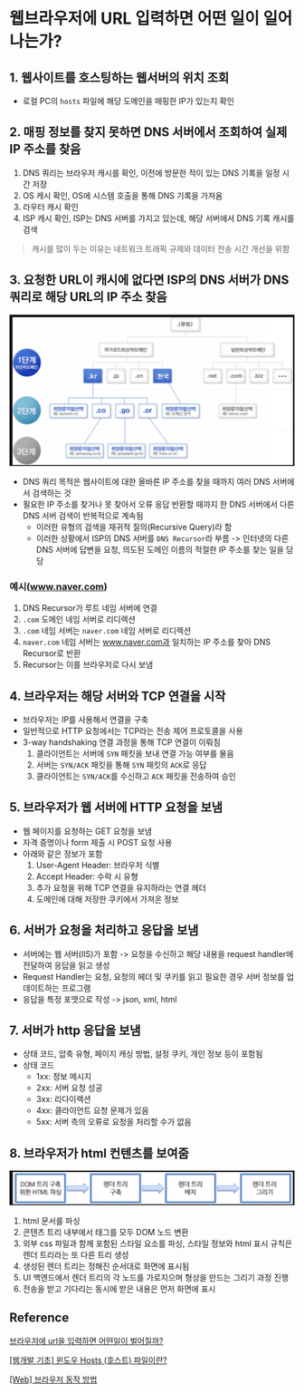 # 웹브라우저에 URL 입력하면 어떤 일이 일어나는가?

## 1. 웹사이트를 호스팅하는 웹서버의 위치 조회
- 로컬 PC의 `hosts` 파일에 해당 도메인을 매핑한 IP가 있는지 확인

## 2. 매핑 정보를 찾지 못하면 DNS 서버에서 조회하여 실제 IP 주소를 찾음
1. DNS 쿼리는 브라우저 캐시를 확인, 이전에 방문한 적이 있는 DNS 기록을 일정 시간 저장
2. OS 캐시 확인, OS에 시스템 호출을 통해 DNS 기록을 가져옴
3. 라우터 캐시 확인
4. ISP 캐시 확인, ISP는 DNS 서버를 가지고 있는데, 해당 서버에서 DNS 기록 캐시를 검색
>캐시를 많이 두는 이유는 네트워크 트래픽 규제와 데이터 전송 시간 개선을 위함

## 3. 요청한 URL이 캐시에 없다면 ISP의 DNS 서버가 DNS 쿼리로 해당 URL의 IP 주소 찾음

![img.png](img.png)

- DNS 쿼리 목적은 웹사이트에 대한 올바른 IP 주소를 찾을 때까지 여러 DNS 서버에서 검색하는 것
- 필요한 IP 주소를 찾거나 못 찾아서 오류 응답 반환할 때까지 한 DNS 서버에서 다른 DNS 서버 검색이 반복적으로 계속됨
  - 이러한 유형의 검색을 재귀적 질의(Recursive Query)라 함
  - 이러한 상황에서 ISP의 DNS 서버를 `DNS Recursor`라 부름 -> 인터넷의 다른 DNS 서버에 답변을 요청, 의도된 도메인 이름의 적절한 IP 주소를 찾는 일을 담당

### 예시(www.naver.com)
1. DNS Recursor가 루트 네임 서버에 연결
2. `.com` 도메인 네임 서버로 리디렉션
3. `.com` 네임 서버는 `naver.com` 네임 서버로 리디렉션
4. `naver.com` 네임 서버는 www.naver.com과 일치하는 IP 주소를 찾아 DNS Recursor로 반환
5. Recursor는 이를 브라우저로 다시 보냄

## 4. 브라우저는 해당 서버와 TCP 연결을 시작
- 브라우저는 IP를 사용해서 연결을 구축
- 일반적으로 HTTP 요청에서는 TCP라는 전송 제어 프로토콜을 사용
- 3-way handshaking 연결 과정을 통해 TCP 연결이 이뤄짐
  1. 클라이언트는 서버에 `SYN` 패킷을 보내 연결 가능 여부를 물음
  2. 서버는 `SYN/ACK` 패킷을 통해 `SYN` 패킷의 `ACK`로 응답
  3. 클라이언트는 `SYN/ACK`를 수신하고 `ACK` 패킷을 전송하여 승인

## 5. 브라우저가 웹 서버에 HTTP 요청을 보냄
- 웹 페이지를 요청하는 GET 요청을 보냄
- 자격 증명이나 form 제출 시 POST 요청 사용
- 아래와 같은 정보가 포함
  1. User-Agent Header: 브라우저 식별
  2. Accept Header: 수락 시 유형
  3. 추가 요청을 위해 TCP 연결을 유지하라는 연결 헤더
  4. 도메인에 대해 저장한 쿠키에서 가져온 정보

## 6. 서버가 요청을 처리하고 응답을 보냄
- 서버에는 웹 서버(IIS)가 포함 -> 요청을 수신하고 해당 내용을 request handler에 전달하여 응답을 읽고 생성
- Request Handler는 요청, 요청의 헤더 및 쿠키를 읽고 필요한 경우 서버 정보를 업데이트하는 프로그램
- 응답을 특정 포맷으로 작성 -> json, xml, html

## 7. 서버가 http 응답을 보냄
- 상태 코드, 압축 유형, 페이지 캐싱 방법, 설정 쿠키, 개인 정보 등이 포함됨
- 상태 코드
  - 1xx: 정보 메시지
  - 2xx: 서버 요청 성공
  - 3xx: 리다이렉션
  - 4xx: 클라이언트 요청 문제가 있음
  - 5xx: 서버 측의 오류로 요청을 처리할 수가 없음

## 8. 브라우저가 html 컨텐츠를 보여줌

![img_1.png](img_1.png)

1. html 문서를 파싱
2. 콘텐츠 트리 내부에서 태그를 모두 DOM 노드 변환
3. 외부 css 파일과 함께 포함된 스타일 요소를 파싱, 스타일 정보와 html 표시 규칙은 렌더 트리라는 또 다른 트리 생성
4. 생성된 렌더 트리는 정해진 순서대로 화면에 표시됨
5. UI 백엔드에서 렌더 트리의 각 노드를 가로지으며 형상을 만드는 그리기 과정 진행
6. 전송을 받고 기다리는 동시에 받은 내용은 먼저 화면에 표시

## Reference

[브라우저에 url을 입력하면 어떤일이 벌어질까?](https://velog.io/@khy226/브라우저에-url을-입력하면-어떤일이-벌어질까)

[[웹개발 기초] 윈도우 Hosts (호스트) 파일이란?](https://goddaehee.tistory.com/90)

[[Web] 브라우저 동작 방법](https://velog.io/@redgem92/Web-브라우저-동작-방법)